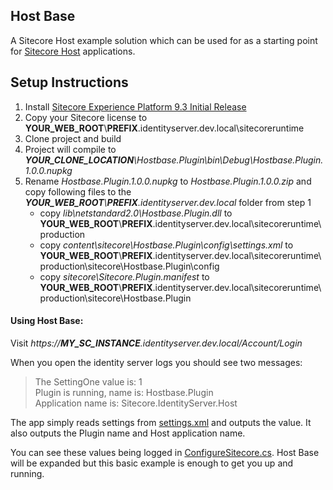 ## Host Base
A Sitecore Host example solution which can be used for as a starting point for [Sitecore Host](https://doc.sitecore.com/developers/92/sitecore-experience-manager/en/sitecore-host.html) applications.

## Setup Instructions
1. Install [Sitecore Experience Platform 9.3 Initial Release](https://dev.sitecore.net/Downloads/Sitecore_Experience_Platform/93/Sitecore_Experience_Platform_93_Initial_Release.aspx)
2. Copy your Sitecore license to **YOUR_WEB_ROOT**\\**PREFIX**.identityserver.dev.local\sitecoreruntime
3. Clone project and build
4. Project will compile to _**YOUR_CLONE_LOCATION**\Hostbase.Plugin\bin\Debug\Hostbase.Plugin.1.0.0.nupkg_
5. Rename _Hostbase.Plugin.1.0.0.nupkg_ to _Hostbase.Plugin.1.0.0.zip_ and copy following files to the _**YOUR_WEB_ROOT**\\**PREFIX**.identityserver.dev.local_ folder from step 1
    - copy _lib\netstandard2.0\Hostbase.Plugin.dll_ to **YOUR_WEB_ROOT**\\**PREFIX**.identityserver.dev.local\sitecoreruntime\production
    - copy _content\sitecore\Hostbase.Plugin\config\settings.xml_ to **YOUR_WEB_ROOT**\\**PREFIX**.identityserver.dev.local\sitecoreruntime\production\sitecore\Hostbase.Plugin\config
    - copy _sitecore\Sitecore.Plugin.manifest_ to **YOUR_WEB_ROOT**\\**PREFIX**.identityserver.dev.local\sitecoreruntime\production\sitecore\Hostbase.Plugin

#### Using Host Base:
Visit _https://**MY_SC_INSTANCE**.identityserver.dev.local/Account/Login_

When you open the identity server logs you should see two messages:

>The SettingOne value is: 1  
>Plugin is running, name is: Hostbase.Plugin  
>Application name is: Sitecore.IdentityServer.Host

The app simply reads settings from [settings.xml](https://github.com/muso31/Hostbase/tree/master/Hostbase.Plugin/sitecore/Hostbase.Plugin/config/settings.xml) and outputs the value. It also outputs the Plugin name and Host application name. 

You can see these values being logged in [ConfigureSitecore.cs](https://github.com/muso31/Hostbase/tree/master/Hostbase.Plugin/ConfigureSitecore.cs). Host Base will be expanded but this basic example is enough to get you up and running.
